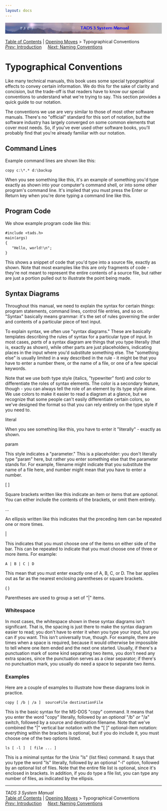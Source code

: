 ```yaml
---
layout: docs
---
```

<div class="topbar">

<img src="topbar.jpg" data-border="0" />

</div>

<div class="nav">

<a href="toc.html" class="nav">Table of Contents</a> \|
<a href="begin.html" class="nav">Opening Moves</a> \> Typographical
Conventions  
<span class="navnp"><a href="intro.html" class="nav"><em>Prev:</em> Introduction</a>
   
<a href="naming.html" class="nav"><em>Next:</em> Naming Conventions</a>
    </span>

</div>

<div class="main">

# Typographical Conventions

Like many technical manuals, this book uses some special typographical
effects to convey certain information. We do this for the sake of
clarity and concision, but the trade-off is that readers have to know
our special conventions to understand what we're trying to say. This
section provides a quick guide to our notation.

The conventions we use are very similar to those of most other software
manuals. There's no "official" standard for this sort of notation, but
the software industry has largely converged on some common elements that
cover most needs. So, if you've ever used other software books, you'll
probably find that you're already familiar with our notation.

## Command Lines

Example command lines are shown like this:

<div class="cmdline">

    copy c:\*.* d:\backup

</div>

When you see something like this, it's an example of something you'd
type exactly as shown into your computer's command shell, or into some
other program's command line. It's implied that you must press the Enter
or Return key when you're done typing a command line like this.

## Program Code

We show example program code like this:

<div class="code">

    #include <tads.h>
    main(args)
    {
       "Hello, world!\n";
    }

</div>

This shows a snippet of code that you'd type into a source file, exactly
as shown. Note that most examples like this are only fragments of code -
they're not meant to represent the entire contents of a source file, but
rather are just a portion pulled out to illustrate the point being made.

## Syntax Diagrams

Throughout this manual, we need to explain the syntax for certain
things: program statements, command lines, control file entries, and so
on. "Syntax" basically means grammar: it's the set of rules governing
the order and contents of a particular piece of text input.

To explain syntax, we often use "syntax diagrams." These are basically
templates describing the rules of syntax for a particular type of input.
In most cases, *parts* of a syntax diagram are things that you type
literally (that is, exactly as shown), while other parts are just
placeholders, indicating places in the input where you'd substitute
something else. The "something else" is usually limited in a way
described in the rule - it might be that you have to enter a number
there, or the name of a file, or one of a few special keywords.

Note that we use both type style (italics, "typewriter" font) and color
to differentiate the roles of syntax elements. The color is a secondary
feature, though - you can always tell the role of an element by its type
style alone. We use colors to make it easier to read a diagram at a
glance, but we recognize that some people can't easily differentiate
certain colors, so we've designed the format so that you can rely
entirely on the type style if you need to.

<span class="synLit">literal</span>

When you see something like this, you have to enter it "literally" -
exactly as shown.

<span class="synPar">param</span>

This style indicates a "parameter." This is a placeholder: you don't
literally type "param" here, but rather you enter something else that
the parameter stands for. For example,
<span class="synPar">filename</span> might indicate that you substitute
the name of a file here, and <span class="synPar">number</span> might
mean that you have to enter a number.

<span class="synMark">\[ \]</span>

Square brackets written like this indicate an item or items that are
*optional*. You can either include the contents of the brackets, or omit
them entirely.

<span class="synMark">...</span>

An ellipsis written like this indicates that the preceding item can be
repeated one or more times.

<span class="synMark">\|</span>

This indicates that you must choose one of the items on either side of
the bar. This can be repeated to indicate that you must choose one of
three or more items. For example:

<div class="syntax">

    A | B | C | D

</div>

This mean that you must enter exactly one of A, B, C, or D. The bar
applies out as far as the nearest enclosing parentheses or square
brackets.

<span class="synMark">( )</span>

Parentheses are used to group a set of "\|" items.

### Whitespace

In most cases, the whitespace shown in these syntax diagrams isn't
significant. That is, the spacing is just there to make the syntax
diagram easier to read; you don't have to enter it when you type your
input, but you can if you want. This isn't universally true, though. For
example, there are times when a space is required, because it would
otherwise be impossible to tell where one item ended and the next one
started. Usually, if there's a punctuation mark of some kind separating
two items, you don't need any extra spaces, since the punctuation serves
as a clear separator; if there's no punctuation mark, you usually do
need a space to separate two items.

### Examples

Here are a couple of examples to illustrate how these diagrams look in
practice.

<div class="syntax">

    copy [ /b | /a ]  sourceFile destinationFile

</div>

This is the basic syntax for the MS-DOS "copy" command. It means that
you enter the word "copy" literally, followed by an *optional* "/b" *or*
"/a" switch, followed by a source and destination filename. Note that
we've combined the "\|" vertical bar notation with the "\[ \]"
optional-item notation: everything within the brackets is optional, but
if you do include it, you must choose one of the two options listed.

<div class="syntax">

    ls [ -l ]  [ file ... ] 

</div>

This is a minimal syntax for the Unix "ls" (list files) command. It says
that you type the word "ls" literally, followed by an optional "-l"
option, followed by an optional list of files. Note that the entire file
list is optional, since it's enclosed in brackets. In addition, if you
do type a file list, you can type any number of files, as indicated by
the ellipsis.

</div>

------------------------------------------------------------------------

<div class="navb">

*TADS 3 System Manual*  
<a href="toc.html" class="nav">Table of Contents</a> \|
<a href="begin.html" class="nav">Opening Moves</a> \> Typographical
Conventions  
<span class="navnp"><a href="intro.html" class="nav"><em>Prev:</em> Introduction</a>
   
<a href="naming.html" class="nav"><em>Next:</em> Naming Conventions</a>
    </span>

</div>
